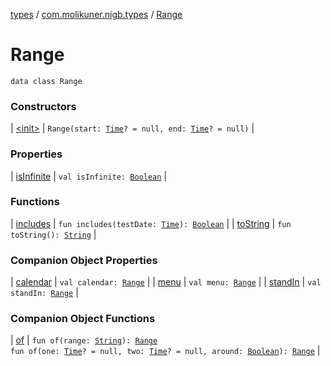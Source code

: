 [types](../../index.md) / [com.molikuner.nigb.types](../index.md) / [Range](./index.md)

# Range

`data class Range`

### Constructors

| [&lt;init&gt;](-init-.md) | `Range(start: `[`Time`](../-time/index.md)`? = null, end: `[`Time`](../-time/index.md)`? = null)` |

### Properties

| [isInfinite](is-infinite.md) | `val isInfinite: `[`Boolean`](https://kotlinlang.org/api/latest/jvm/stdlib/kotlin/-boolean/index.html) |

### Functions

| [includes](includes.md) | `fun includes(testDate: `[`Time`](../-time/index.md)`): `[`Boolean`](https://kotlinlang.org/api/latest/jvm/stdlib/kotlin/-boolean/index.html) |
| [toString](to-string.md) | `fun toString(): `[`String`](https://kotlinlang.org/api/latest/jvm/stdlib/kotlin/-string/index.html) |

### Companion Object Properties

| [calendar](calendar.md) | `val calendar: `[`Range`](./index.md) |
| [menu](menu.md) | `val menu: `[`Range`](./index.md) |
| [standIn](stand-in.md) | `val standIn: `[`Range`](./index.md) |

### Companion Object Functions

| [of](of.md) | `fun of(range: `[`String`](https://kotlinlang.org/api/latest/jvm/stdlib/kotlin/-string/index.html)`): `[`Range`](./index.md)<br>`fun of(one: `[`Time`](../-time/index.md)`? = null, two: `[`Time`](../-time/index.md)`? = null, around: `[`Boolean`](https://kotlinlang.org/api/latest/jvm/stdlib/kotlin/-boolean/index.html)`): `[`Range`](./index.md) |

